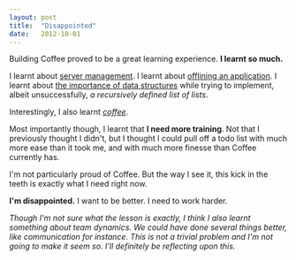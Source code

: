 ```yaml
---
layout: post
title:  "Disappointed"
date:   2012-10-01
---
```


Building Coffee proved to be a great learning experience. **I learnt so much.**

I learnt about [server management](https://github.com/sitaramc/gitolite). I learnt about [offlining an application](http://blip.tv/jsconf/jsconf2012-jake-archibald-appcache-douchebag-6143723). I learnt about [the importance of data structures](http://programmers.stackexchange.com/questions/163185/torvalds-quote-about-good-programmer) while trying to implement, albeit unsuccessfully, _a recursively defined list of lists_. 

Interestingly, I also learnt _[coffee](http://coffeescript.org)_.

Most importantly though, I learnt that **I need more training**. Not that I previously thought I didn't, but I thought I could pull off a todo list with much more ease than it took me, and with much more finesse than Coffee currently has.

I'm not particularly proud of Coffee. But the way I see it, this kick in the teeth is exactly what I need right now.

**I'm disappointed.** I want to be better. I need to work harder.

_Though I'm not sure what the lesson is exactly, I think I also learnt something about team dynamics. We could have done several things better, like communication for instance. This is not a trivial problem and I'm not going to make it seem so. I'll definitely be reflecting upon this._

